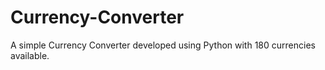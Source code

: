 # Currency-Converter
A simple Currency Converter developed using Python with 180 currencies available. 
